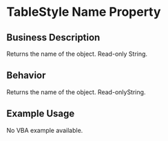 # TableStyle Name Property

## Business Description
Returns the name of the object. Read-only String.

## Behavior
Returns the name of the object. Read-onlyString.

## Example Usage
No VBA example available.